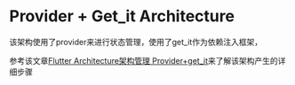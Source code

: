 # Provider + Get_it Architecture


该架构使用了provider来进行状态管理，使用了get_it作为依赖注入框架，


参考该文章[Flutter Architecture架构管理 Provider+get_it](https://blog.csdn.net/unicorn97/article/details/100216319)来了解该架构产生的详细步骤
